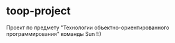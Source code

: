 ﻿# toop-project
Проект по предмету "Технологии объектно-ориентированного программирования" команды Sun !:)
